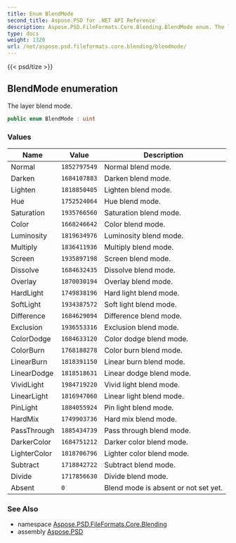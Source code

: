 ```yaml
---
title: Enum BlendMode
second_title: Aspose.PSD for .NET API Reference
description: Aspose.PSD.FileFormats.Core.Blending.BlendMode enum. The layer blend mode
type: docs
weight: 1320
url: /net/aspose.psd.fileformats.core.blending/blendmode/
---
```

{{< psd/tize >}}
## BlendMode enumeration

The layer blend mode.

```csharp
public enum BlendMode : uint
```

### Values

| Name | Value | Description |
| --- | --- | --- |
| Normal | `1852797549` | Normal blend mode. |
| Darken | `1684107883` | Darken blend mode. |
| Lighten | `1818850405` | Lighten blend mode. |
| Hue | `1752524064` | Hue blend mode. |
| Saturation | `1935766560` | Saturation blend mode. |
| Color | `1668246642` | Color blend mode. |
| Luminosity | `1819634976` | Luminosity blend mode. |
| Multiply | `1836411936` | Multiply blend mode. |
| Screen | `1935897198` | Screen blend mode. |
| Dissolve | `1684632435` | Dissolve blend mode. |
| Overlay | `1870030194` | Overlay blend mode. |
| HardLight | `1749838196` | Hard light blend mode. |
| SoftLight | `1934387572` | Soft light blend mode. |
| Difference | `1684629094` | Difference blend mode. |
| Exclusion | `1936553316` | Exclusion blend mode. |
| ColorDodge | `1684633120` | Color dodge blend mode. |
| ColorBurn | `1768188278` | Color burn blend mode. |
| LinearBurn | `1818391150` | Linear burn blend mode. |
| LinearDodge | `1818518631` | Linear dodge blend mode. |
| VividLight | `1984719220` | Vivid light blend mode. |
| LinearLight | `1816947060` | Linear light blend mode. |
| PinLight | `1884055924` | Pin light blend mode. |
| HardMix | `1749903736` | Hard mix blend mode. |
| PassThrough | `1885434739` | Pass through blend mode. |
| DarkerColor | `1684751212` | Darker color blend mode. |
| LighterColor | `1818706796` | Lighter color blend mode. |
| Subtract | `1718842722` | Subtract blend mode. |
| Divide | `1717856630` | Divide blend mode. |
| Absent | `0` | Blend mode is absent or not set yet. |

### See Also

* namespace [Aspose.PSD.FileFormats.Core.Blending](../../aspose.psd.fileformats.core.blending/)
* assembly [Aspose.PSD](../../)



